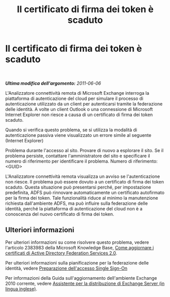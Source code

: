 ﻿---
title: Il certificato di firma dei token è scaduto
TOCTitle: Il certificato di firma dei token è scaduto
ms:assetid: 56574861-b444-487c-a2c9-b33b0e4e2830
ms:mtpsurl: https://technet.microsoft.com/it-it/library/Hh241334(v=EXCHG.80)
ms:contentKeyID: 42607545
ms.date: 10/25/2013
mtps_version: v=EXCHG.80
_tocRel: dd439364(v=exchg.80)/toc.json
ms.translationtype: HT
---

# Il certificato di firma dei token è scaduto

 

_**Ultima modifica dell'argomento:** 2011-06-06_

L'Analizzatore connettività remota di Microsoft Exchange interroga la piattaforma di autenticazione del cloud per simulare il processo di autenticazione utilizzato da un client per autenticarsi tramite la federazione delle identità. A volte un client Outlook o una connessione di Microsoft Internet Explorer non riesce a causa di un certificato di firma dei token scaduto.

Quando si verifica questo problema, se si utilizza la modalità di autenticazione passiva viene visualizzato un errore simile al seguente (Internet Explorer)

Problema durante l'accesso al sito. Provare di nuovo a esplorare il sito. Se il problema persiste, contattare l'amministratore del sito e specificare il numero di riferimento per identificare il problema. Numero di riferimento: \<GUID\>

L'Analizzatore connettività remota visualizza un avviso se l'autenticazione non riesce. Il problema può essere dovuto a un certificato di firma dei token scaduto. Questa situazione può presentarsi perché, per impostazione predefinita, ADFS può rinnovare automaticamente un certificato autofirmato per la firma dei token. Tale funzionalità riduce al minimo la manutenzione richiesta dall'ambiente ADFS, ma può influire sulla federazione delle identità, perché la piattaforma di autenticazione del cloud non è a conoscenza del nuovo certificato di firma dei token.

## Ulteriori informazioni

Per ulteriori informazioni su come risolvere questo problema, vedere l'articolo 2383983 della Microsoft Knowledge Base, [Come aggiornare i certificati di Active Directory Federation Services 2.0](http://support.microsoft.com/kb/2383983).

Per ulteriori informazioni sulla pianificazione per la federazione delle identità, vedere [Preparazione dell'accesso Single Sign-On](http://onlinehelp.microsoft.com/it-it/office365-enterprises/ff652540.aspx)

Per informazioni della Guida sull'aggiornamento dell'ambiente Exchange 2010 corrente, vedere [Assistente per la distribuzione di Exchange Server (in lingua inglese)](http://technet.microsoft.com/it-it/exdeploy2010/default.aspx).

